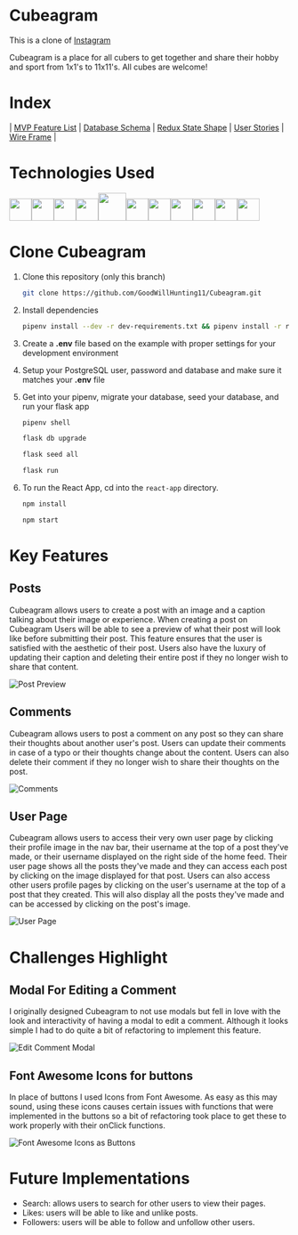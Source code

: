 # Cubeagram
This is a clone of [Instagram](https://www.instagram.com/)

Cubeagram is a place for all cubers to get together and share their hobby and sport from 1x1's to 11x11's. All cubes are welcome!

# Index
|
[MVP Feature List](https://github.com/GoodWillHunting11/Cubeagram/wiki/MVP-Feature-List) |
[Database Schema](https://github.com/GoodWillHunting11/Cubeagram/wiki/Database-Schema) |
[Redux State Shape](https://github.com/GoodWillHunting11/Cubeagram/wiki/Redux-State-Shape) |
[User Stories](https://github.com/GoodWillHunting11/Cubeagram/wiki/User-Stories) |
[Wire Frame](https://github.com/GoodWillHunting11/Cubeagram/wiki/Wire-Frame) |

# Technologies Used
<img  src="https://cdn.jsdelivr.net/gh/devicons/devicon/icons/javascript/javascript-original.svg"  height=40/><img src="https://cdn.jsdelivr.net/gh/devicons/devicon/icons/react/react-original.svg" height=40/><img 
src="https://cdn.jsdelivr.net/gh/devicons/devicon/icons/redux/redux-original.svg" height=40/><img 
src="https://cdn.jsdelivr.net/gh/devicons/devicon/icons/flask/flask-original.svg" height=40/><img
src="https://cdn.jsdelivr.net/gh/devicons/devicon/icons/python/python-original.svg" height=50/><img src="https://cdn.jsdelivr.net/gh/devicons/devicon/icons/postgresql/postgresql-original.svg"  height=40/><img src="https://cdn.jsdelivr.net/gh/devicons/devicon/icons/sqlalchemy/sqlalchemy-original.svg"  height=40/><img  
src="https://cdn.jsdelivr.net/gh/devicons/devicon/icons/css3/css3-original.svg"  height=40/><img  
src="https://cdn.jsdelivr.net/gh/devicons/devicon/icons/html5/html5-original.svg"  height=40/><img  
src="https://cdn.jsdelivr.net/gh/devicons/devicon/icons/git/git-original.svg"  height=40/><img  
src="https://cdn.jsdelivr.net/gh/devicons/devicon/icons/vscode/vscode-original.svg"  height=40/>

# Clone Cubeagram

1. Clone this repository (only this branch)
    
    ```bash
    git clone https://github.com/GoodWillHunting11/Cubeagram.git
    ```
2. Install dependencies

    ```bash
    pipenv install --dev -r dev-requirements.txt && pipenv install -r requirements.txt
    ```
3. Create a **.env** file based on the example with proper settings for your
   development environment
   
4. Setup your PostgreSQL user, password and database and make sure it matches your **.env** file

5. Get into your pipenv, migrate your database, seed your database, and run your flask app

   ```bash
   pipenv shell
   ```

   ```bash
   flask db upgrade
   ```

   ```bash
   flask seed all
   ```

   ```bash
   flask run
   ```
   
6. To run the React App, cd into the `react-app` directory.

     ```bash
   npm install
   ```

   ```bash
   npm start
   ```
# Key Features
## Posts
Cubeagram allows users to create a post with an image and a caption talking about their image or experience. When creating a post on Cubeagram Users will
be able to see a preview of what their post will look like before submitting their post. This feature ensures that the user is satisfied with the aesthetic of their post.
Users also have the luxury of updating their caption and deleting their entire post if they no longer wish to share that content.

![Post Preview](https://user-images.githubusercontent.com/30273596/155431740-e77db608-b4f7-4b20-997d-d87b8217e266.PNG)

## Comments
Cubeagram allows users to post a comment on any post so they can share their thoughts about another user's post. Users can update their comments in case of a typo or their
thoughts change about the content. Users can also delete their comment if they no longer wish to share their thoughts on the post.

![Comments](https://user-images.githubusercontent.com/30273596/155431935-7301209f-e6ed-4696-9bcc-a0fcd0141483.PNG)

## User Page
Cubeagram allows users to access their very own user page by clicking their profile image in the nav bar, their username at the top of a post they've made, or their username
displayed on the right side of the home feed. Their user page shows all the posts they've made and they can access each post by clicking on the image displayed for that post.
Users can also access other users profile pages by clicking on the user's username at the top of a post that they created. This will also display all the posts they've made and
can be accessed by clicking on the post's image.

![User Page](https://user-images.githubusercontent.com/30273596/155432365-5d157aad-4512-4b4e-9ee7-713255508cf7.PNG)

# Challenges Highlight
## Modal For Editing a Comment
I originally designed Cubeagram to not use modals but fell in love with the look and interactivity of having a modal to edit a comment. Although it looks simple I had to do
quite a bit of refactoring to implement this feature.

![Edit Comment Modal](https://user-images.githubusercontent.com/30273596/155432984-712dc719-6dfd-47c1-b757-459a6c906ed2.PNG)

## Font Awesome Icons for buttons
In place of buttons I used Icons from Font Awesome. As easy as this may sound, using these icons causes certain issues with functions that were implemented in the buttons so a
bit of refactoring took place to get these to work properly with their onClick functions.

![Font Awesome Icons as Buttons](https://user-images.githubusercontent.com/30273596/155433365-85ccdf44-9d31-47ae-bba9-d6710ce14888.PNG)

# Future Implementations
* Search: allows users to search for other users to view their pages.
* Likes: users will be able to like and unlike posts.
* Followers: users will be able to follow and unfollow other users.
